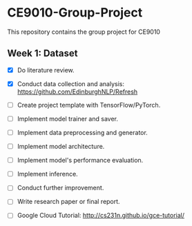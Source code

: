 # CE9010-Group-Project
This repository contains the group project for CE9010

## Week 1: Dataset 

- [x] Do literature review.
- [x] Conduct data collection and analysis: https://github.com/EdinburghNLP/Refresh
- [ ] Create project template with TensorFlow/PyTorch.
- [ ] Implement model trainer and saver.
- [ ] Implement data preprocessing and generator.
- [ ] Implement model architecture.
- [ ] Implement model's performance evaluation.
- [ ] Implement inference.
- [ ] Conduct further improvement.
- [ ] Write research paper or final report.

- [ ] Google Cloud Tutorial: http://cs231n.github.io/gce-tutorial/
